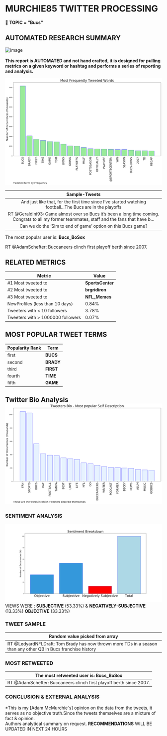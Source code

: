 # MURCHIE85 TWITTER PROCESSING 
&#x1F34E; **TOPIC = "Bucs"**

## AUTOMATED RESEARCH SUMMARY

![image](https://marketingplatform.google.com/about/static/images/gmp/analytics-smb-benefit.jpg)
<br></br>
<b> This report is AUTOMATED and not hand crafted, it is designed for pulling metrics on a given keyword or hashtag and performs a series of reporting and analysis.</b>



![image](TWEETS.png)



|                **Sample-Tweets**        |
| :-------------: |
| And just like that, for the first time since I’ve started watching football...The Bucs are in the playoffs |
| RT @Geraldini93: Game almost over so Bucs it’s been a long time coming. Congrats to all my former teammates, staff and the fans that have b… |
| Can we do the ‘Sim to end of game’ option on this Bucs game? |

The most popular user is: **Bucs_BoSox**
<div class="alert alert-block alert-danger"> RT @AdamSchefter: Buccaneers clinch first playoff berth since 2007.</div>

## RELATED METRICS<br>
| Metric | Value |
| ------------- | ------------- |
| #1 Most tweeted to  | **SportsCenter** |
| #2 Most tweeted to  | **brgridiron** |
| #3 Most tweeted to  | **NFL_Memes** |
| NewProfiles (less than 10 days) | 0.84%  |
| Tweeters with < 10 followers  | 3.78%|
| Tweeters with > 1000000 followers  | 0.07%  |



## MOST POPULAR TWEET TERMS 


| Popularity Rank  | Term |
| ------------- | ------------- |
| first  | **BUCS**  |
| second  | **BRADY**  |
| third  | **FIRST** |
| fourth  | **TIME**  |
| fifth  | **GAME**  |


## Twitter Bio Analysis![image](BIO.png)
### SENTIMENT ANALYSIS
![image](sentiment.png)
VIEWS WERE : **SUBJECTIVE**  (53.33%) & **NEGATIVELY-SUBJECTIVE** (13.33%) **OBJECTIVE** (33.33%)

### TWEET SAMPLE 
| Random value picked from array |
| ------------- |
|RT @LedyardNFLDraft: Tom Brady has now thrown more TDs  in a season than any other QB in Bucs franchise history |

### MOST RETWEETED 

| The most retweeted user is: **Bucs_BoSox**  |
| ------------- |
| RT @AdamSchefter: Buccaneers clinch first playoff berth since 2007. |

### CONCLUSION & EXTERNAL ANALYSIS

*This is my [Adam McMurchie`s] opinion on the data from the tweets, it serves as no objective truth.Since the tweets themselves are a mixture of fact & opinion.<br>
Authors analytical summary on request.
**RECOMMENDATIONS** WILL BE UPDATED IN NEXT  24 HOURS <br>